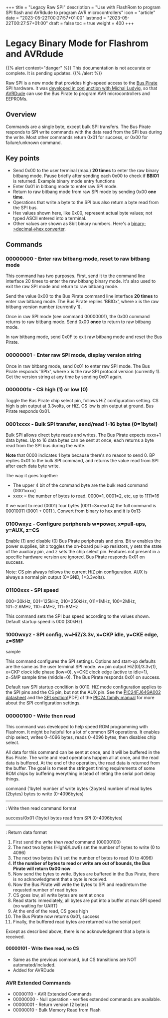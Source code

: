 +++
title = "Legacy Raw SPI"
description = "Use with FlashRom to program SPI flash and AVRdude to program AVR microcontrollers"
icon = "article"
date = "2023-05-22T00:27:57+01:00"
lastmod = "2023-05-22T00:27:57+01:00"
draft = false
toc = true
weight = 400
+++

# Legacy Binary Mode for Flashrom and AVRdude

{{% alert context="danger" %}}
This documentation is not accurate or complete. It is pending updates.
{{% /alert %}}

Raw SPI is a new mode that provides high-speed access to the [Bus
Pirate](http://dangerousprototypes.com/bus-pirate-manual/) SPI hardware.
It was [developed in conjunction with Michal
Ludvig](http://dangerousprototypes.com/2009/10/08/avrdude-patch-program-avrs-with-the-bus-pirate/),
so that [AVRDude](http://www.nongnu.org/avrdude/) can use the Bus Pirate
to program AVR microcontrollers and EEPROMs.

## Overview

Commands are a single byte, except bulk SPI transfers. The Bus Pirate
responds to SPI write commands with the data read from the SPI bus
during the write. Most other commands return 0x01 for success, or 0x00
for failure/unknown command.

## Key points 

-   Send 0x00 to the user terminal (max.) **20 times** to enter the raw
    binary bitbang mode. Pause briefly after sending each 0x00 to check
    if **BBIO1** is returned. Example binary mode entry
    functions
-   Enter 0x01 in bitbang mode to enter raw SPI mode.
-   Return to raw bitbang mode from raw SPI mode by sending 0x00 **one
    time**.
-   Operations that write a byte to the SPI bus also return a byte read
    from the SPI bus.
-   Hex values shown here, like 0x00, represent actual byte values; not
    typed ASCII entered into a terminal.
-   Other values are shown as 8bit binary numbers. Here\'s a
    [binary-\>decimal-\>hex
    converter](http://www.mathsisfun.com/binary-decimal-hexadecimal-converter.html).

## Commands

### 00000000 - Enter raw bitbang mode, reset to raw bitbang mode

This command has two purposes. First, send it to the command line
interface 20 times to enter the raw bitbang binary mode. It\'s also used
to exit the raw SPI mode and return to raw bitbang mode.

Send the value 0x00 to the Bus Pirate command line interface **20
times** to enter raw bitbang mode. The Bus Pirate replies \'BBIOx\',
where x is the raw bitbang version number (currently 1).

Once in raw SPI mode (see command 00000001), the 0x00 command returns to
raw bitbang mode. Send 0x00 **once** to return to raw bitbang mode.

In raw bitbang mode, send 0x0F to exit raw bitbang mode and reset the
Bus Pirate.

### 00000001 - Enter raw SPI mode, display version string 

Once in raw bitbang mode, send 0x01 to enter raw SPI mode. The Bus
Pirate responds \'SPIx\', where x is the raw SPI protocol version
(currently 1). Get the version string at any time by sending 0x01 again.

### 0000001x - CS high (1) or low (0)

Toggle the Bus Pirate chip select pin, follows HiZ configuration
setting. CS high is pin output at 3.3volts, or HiZ. CS low is pin output
at ground. Bus Pirate responds 0x01.

### 0001xxxx - Bulk SPI transfer, send/read 1-16 bytes (0=1byte!)

Bulk SPI allows direct byte reads and writes. The Bus Pirate expects
xxxx+1 data bytes. Up to 16 data bytes can be sent at once, each returns
a byte read from the SPI bus during the write.

**Note** that 0000 indicates 1 byte because there\'s no reason to send
0. BP replies 0x01 to the bulk SPI command, and returns the value read
from SPI after each data byte write.

The way it goes together:

-   The upper 4 bit of the command byte are the bulk read command
    (0001xxxx)
-   xxxx = the number of bytes to read. 0000=1, 0001=2, etc, up to
    1111=16

If we want to read (0001) four bytes (0011=3=read 4) the full command is
00010011 (0001 + 0011 ). Convert from binary to hex and it is 0x13

### 0100wxyz - Configure peripherals w=power, x=pull-ups, y=AUX, z=CS

Enable (1) and disable (0) Bus Pirate peripherals and pins. Bit w
enables the power supplies, bit x toggles the on-board pull-up
resistors, y sets the state of the auxiliary pin, and z sets the chip
select pin. Features not present in a specific hardware version are
ignored. Bus Pirate responds 0x01 on success.

Note: CS pin always follows the current HiZ pin configuration. AUX is
always a normal pin output (0=GND, 1=3.3volts).

### 01100xxx - SPI speed

000=30kHz, 001=125kHz, 010=250kHz, 011=1MHz, 100=2MHz, 101=2.6MHz,
110=4MHz, 111=8MHz

This command sets the SPI bus speed according to the values shown.
Default startup speed is 000 (30kHz).

### 1000wxyz - SPI config, w=HiZ/3.3v, x=CKP idle, y=CKE edge, z=SMP
sample

This command configures the SPI settings. Options and start-up defaults
are the same as the user terminal SPI mode. w= pin output
HiZ(0)/3.3v(1), x=CKP clock idle phase (low=0), y=CKE clock edge (active
to idle=1), z=SMP sample time (middle=0). The Bus Pirate responds 0x01
on success.

Default raw SPI startup condition is 0010. HiZ mode configuration
applies to the SPI pins and the CS pin, but not the AUX pin. See the
[PIC24FJ64GA002
datasheet](http://www.microchip.com/wwwproducts/Devices.aspx?dDocName=en026374)
and the [SPI
section](http://ww1.microchip.com/downloads/en/DeviceDoc/39699b.pdf)\[PDF\]
of the [PIC24 family
manual](http://www.microchip.com/stellent/idcplg?IdcService=SS_GET_PAGE&nodeId=2575)
for more about the SPI configuration settings.

### 00000100 - Write then read

This command was developed to help speed ROM programming with Flashrom.
It might be helpful for a lot of common SPI operations. It enables chip
select, writes 0-4096 bytes, reads 0-4096 bytes, then disables chip
select.

All data for this command can be sent at once, and it will be buffered
in the Bus Pirate. The write and read operations happen all at once, and
the read data is buffered. At the end of the operation, the read data is
returned from the buffer. The goal is to meet the stringent timing
requirements of some ROM chips by buffering everything instead of
letting the serial port delay things.

  command (1byte)   number of write bytes (2bytes)   number of read bytes (2bytes)   bytes to write (0-4096bytes)
  ----------------- -------------------------------- ------------------------------- ------------------------------

  : Write then read command format

  success/0x01 (1byte)   bytes read from SPI (0-4096bytes)
  ---------------------- -----------------------------------

  : Return data format

1.  First send the *write then read* command (00000100)
2.  The next two bytes (High8/Low8) set the number of bytes to write (0
    to 4096)
3.  The next two bytes (h/l) set the number of bytes to read (0 to 4096)
4.  **If the number of bytes to read or write are out of bounds, the Bus
    Pirate will return 0x00 now**
5.  Now send the bytes to write. Bytes are buffered in the Bus Pirate,
    there is no acknowledgment that a byte is received.
6.  Now the Bus Pirate will write the bytes to SPI and read/return the
    requsted number of read bytes
7.  CS goes low, all write bytes are sent at once
8.  Read starts immediately, all bytes are put into a buffer at max SPI
    speed (no waiting for UART)
9.  At the end of the read, CS goes high
10. The Bus Pirate now returns 0x01, success
11. Finally, the buffered read bytes are returned via the serial port

Except as described above, there is no acknowledgment that a byte is
received.

#### 00000101 - Write then read, no CS

-   Same as the previous command, but CS transitions are NOT
    automated/included.
-   Added for AVRDude

### AVR Extended Commands

-   00000110 - AVR Extended Commands
-   00000000 - Null operation - verifies extended commands are available.
-   00000001 - Return version (2 bytes)
-   00000010 - Bulk Memory Read from Flash